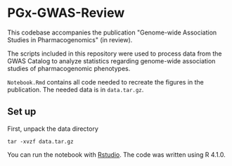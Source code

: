 # PGx-GWAS-Review

This codebase accompanies the publication "Genome-wide Association Studies in Pharmacogenomics" (in review). 

The scripts included in this repository were used to process data from the GWAS Catalog to analyze statistics regarding genome-wide association studies of pharmacogenomic phenotypes.

`Notebook.Rmd` contains all code needed to recreate the figures in the publication.  The needed data is in `data.tar.gz`.

## Set up

First, unpack the data directory

```
tar -xvzf data.tar.gz
```

You can run the notebook with [Rstudio](https://www.rstudio.com/).  The code was written using R 4.1.0.
